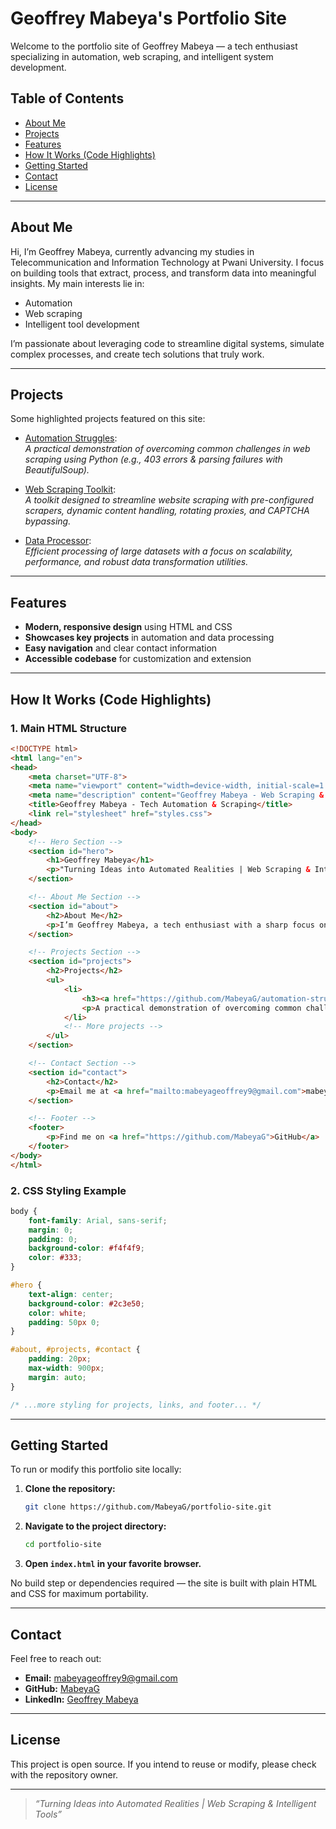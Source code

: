 # Geoffrey Mabeya's Portfolio Site

Welcome to the portfolio site of Geoffrey Mabeya — a tech enthusiast specializing in automation, web scraping, and intelligent system development.

## Table of Contents

- [About Me](#about-me)
- [Projects](#projects)
- [Features](#features)
- [How It Works (Code Highlights)](#how-it-works-code-highlights)
- [Getting Started](#getting-started)
- [Contact](#contact)
- [License](#license)

---

## About Me

Hi, I’m Geoffrey Mabeya, currently advancing my studies in Telecommunication and Information Technology at Pwani University. I focus on building tools that extract, process, and transform data into meaningful insights. My main interests lie in:

- Automation
- Web scraping
- Intelligent tool development

I’m passionate about leveraging code to streamline digital systems, simulate complex processes, and create tech solutions that truly work.

---

## Projects

Some highlighted projects featured on this site:

- [Automation Struggles](https://github.com/MabeyaG/automation-struggles):  
  _A practical demonstration of overcoming common challenges in web scraping using Python (e.g., 403 errors & parsing failures with BeautifulSoup)._

- [Web Scraping Toolkit](https://github.com/MabeyaG/web-scraping-toolkit):  
  _A toolkit designed to streamline website scraping with pre-configured scrapers, dynamic content handling, rotating proxies, and CAPTCHA bypassing._

- [Data Processor](https://github.com/MabeyaG/data-processor):  
  _Efficient processing of large datasets with a focus on scalability, performance, and robust data transformation utilities._

---

## Features

- **Modern, responsive design** using HTML and CSS
- **Showcases key projects** in automation and data processing
- **Easy navigation** and clear contact information
- **Accessible codebase** for customization and extension

---

## How It Works (Code Highlights)

### 1. Main HTML Structure

```html
<!DOCTYPE html>
<html lang="en">
<head>
    <meta charset="UTF-8">
    <meta name="viewport" content="width=device-width, initial-scale=1.0">
    <meta name="description" content="Geoffrey Mabeya - Web Scraping & Automation Expert">
    <title>Geoffrey Mabeya - Tech Automation & Scraping</title>
    <link rel="stylesheet" href="styles.css">
</head>
<body>
    <!-- Hero Section -->
    <section id="hero">
        <h1>Geoffrey Mabeya</h1>
        <p>"Turning Ideas into Automated Realities | Web Scraping & Intelligent Tools"</p>
    </section>

    <!-- About Me Section -->
    <section id="about">
        <h2>About Me</h2>
        <p>I’m Geoffrey Mabeya, a tech enthusiast with a sharp focus on automation, web scraping, and intelligent system development...</p>
    </section>

    <!-- Projects Section -->
    <section id="projects">
        <h2>Projects</h2>
        <ul>
            <li>
                <h3><a href="https://github.com/MabeyaG/automation-struggles">Automation Struggles</a></h3>
                <p>A practical demonstration of overcoming common challenges in web scraping using Python...</p>
            </li>
            <!-- More projects -->
        </ul>
    </section>

    <!-- Contact Section -->
    <section id="contact">
        <h2>Contact</h2>
        <p>Email me at <a href="mailto:mabeyageoffrey9@gmail.com">mabeyageoffrey9@gmail.com</a></p>
    </section>

    <!-- Footer -->
    <footer>
        <p>Find me on <a href="https://github.com/MabeyaG">GitHub</a> | <a href="https://www.linkedin.com/in/geoffrey-mabeya">LinkedIn</a></p>
    </footer>
</body>
</html>
```

### 2. CSS Styling Example

```css
body {
    font-family: Arial, sans-serif;
    margin: 0;
    padding: 0;
    background-color: #f4f4f9;
    color: #333;
}

#hero {
    text-align: center;
    background-color: #2c3e50;
    color: white;
    padding: 50px 0;
}

#about, #projects, #contact {
    padding: 20px;
    max-width: 900px;
    margin: auto;
}

/* ...more styling for projects, links, and footer... */
```

---

## Getting Started

To run or modify this portfolio site locally:

1. **Clone the repository:**
   ```bash
   git clone https://github.com/MabeyaG/portfolio-site.git
   ```

2. **Navigate to the project directory:**
   ```bash
   cd portfolio-site
   ```

3. **Open `index.html` in your favorite browser.**

No build step or dependencies required — the site is built with plain HTML and CSS for maximum portability.

---

## Contact

Feel free to reach out:

- **Email:** [mabeyageoffrey9@gmail.com](mailto:mabeyageoffrey9@gmail.com)
- **GitHub:** [MabeyaG](https://github.com/MabeyaG)
- **LinkedIn:** [Geoffrey Mabeya](https://www.linkedin.com/in/geoffrey-mabeya)

---

## License

This project is open source. If you intend to reuse or modify, please check with the repository owner.

---

> _“Turning Ideas into Automated Realities | Web Scraping & Intelligent Tools”_
